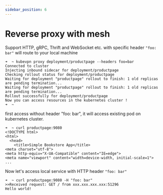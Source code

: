 ```yaml
---
sidebar_position: 6
---
```


# Reverse proxy with mesh

Support HTTP, gRPC, Thrift and WebSocket etc. with specific header `"foo: bar"` will route to your local machine

```shell
➜  ~ kubevpn proxy deployment/productpage --headers foo=bar
Connected to cluster
Injecting inbound sidecar for deployment/productpage
Checking rollout status for deployment/productpage
Waiting for deployment "productpage" rollout to finish: 1 old replicas are pending termination...
Waiting for deployment "productpage" rollout to finish: 1 old replicas are pending termination...
Rollout successfully for deployment/productpage
Now you can access resources in the kubernetes cluster !
➜  ~
```

first access without header "foo: bar", it will access existing pod on kubernetes cluster.

```shell
➜  ~ curl productpage:9080
<!DOCTYPE html>
<html>
  <head>
    <title>Simple Bookstore App</title>
<meta charset="utf-8">
<meta http-equiv="X-UA-Compatible" content="IE=edge">
<meta name="viewport" content="width=device-width, initial-scale=1">
...
```

Now let's access local service with HTTP header `"foo: bar"`

```shell
➜  ~ curl productpage:9080 -H "foo: bar"
>>Received request: GET / from xxx.xxx.xxx.xxx:51296
Hello world!  
```